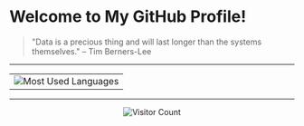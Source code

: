 # Welcome to My GitHub Profile!

> "Data is a precious thing and will last longer than the systems themselves." – Tim Berners-Lee

---

<div align="center">
  <table>
    <tr>
      <td>
        <img src="https://github-readme-stats.vercel.app/api/top-langs/?username=wildanmujjahid29&theme=merko&hide_border=true&include_all_commits=true&count_private=true&layout=compact" alt="Most Used Languages">
      </td>
    </tr>
  </table>
</div>



---

<!---

## 🔬 Data Science Tools & Technologies

<p align="center">
  <img src="https://imgcdn.stablediffusionweb.com/2024/10/20/1d7994b9-f6f7-49a9-90d1-afdbf72682ce.jpg" alt="Image" width="50" height="50" />
  <img src="https://encrypted-tbn0.gstatic.com/images?q=tbn:ANd9GcSLTaWq3T29GFy8N_SEdTutwdisHPhy1Ak4ZQ&s" alt="Image" width="50" height="50" />
  <img src="https://encrypted-tbn0.gstatic.com/images?q=tbn:ANd9GcQhoRj3B_xwGOVu9tawhtoJvBLLGvpRa77Z0w&s" alt="Image" width="50" height="50" />
  <img src="https://miro.medium.com/v2/resize:fit:400/0*9Et0T8gfUom1JG6r." alt="Image" width="50" height="50" />
  <img src="https://play-lh.googleusercontent.com/lEHoMZRVQkUJynaNLUmG2f6cxHpL7I03afYruxq-wR35JdC7bkf3lvCesynZk3LWcw" alt="Image" width="50" height="50" />
  <img src="https://icon-library.com/images/excel-icon/excel-icon-27.jpg" alt="Excel Icon" width="50" height="50" />
  <img src="https://www.static-src.com/wcsstore/Indraprastha/images/catalog/full//96/MTA-45702581/no_brand_google_colab_pro_plus_full02_uoat1s9r.jpg" alt="Google Colab Pro Plus" width="50" height="50" />
  <img src="https://encrypted-tbn0.gstatic.com/images?q=tbn:ANd9GcTTFOUXrUCxW-1l9vsybJO2TSz_b00lbnWgeSPW-b3xFCvb7JklWUqLbHPccwL2qZRJJ-4&usqp=CAU" alt="Image" width="50" height="50" />
  <img src="https://ih1.redbubble.net/image.317192582.8692/st,small,507x507-pad,600x600,f8f8f8.u2.jpg" alt="Image" width="50" height="50" />
  <img src="https://encrypted-tbn0.gstatic.com/images?q=tbn:ANd9GcRkXUH1n8H79UDBKup2UD4UQpKYkY8W9Gb4lQ&s" alt="Image" width="50" height="50" />
</p>

---

## 💻 Web Development Stack

<p align="center">
  <img src="https://raw.githubusercontent.com/voodootikigod/logo.js/master/js.png" alt="JavaScript" width="50" height="50" />
  <img src="https://encrypted-tbn0.gstatic.com/images?q=tbn:ANd9GcQ1W6cs63MalLq1kKNn7mqYm4yrgg2T-JuIaw&s" alt="PHP" width="50" height="50" />
  <img src="https://encrypted-tbn0.gstatic.com/images?q=tbn:ANd9GcQGl5ZXRhK8Ad1OB71OBiWUH5YwxDEYW4SXvg&s" alt="PHP" width="50" height="50" />
  <img src="https://encrypted-tbn0.gstatic.com/images?q=tbn:ANd9GcQaofFtlMrEKER47KlrUiWclRWHY4bENpL0oA&s" alt="Image" width="50" height="50" />
  <img src="https://code.dlang.org/packages/tailwind-d/logo?s=650228a573eaa51f8ceded68" alt="Tailwind Logo" width="50" height="50" />
  <img src="https://cdn.pixabay.com/photo/2022/01/30/13/33/github-6980894_640.png" alt="GitHub Logo" width="50" height="50" />
  <img src="https://static-00.iconduck.com/assets.00/visual-studio-code-icon-2048x2026-9ua8vqiy.png" alt="Visual Studio Code" width="50" height="50" />
</p>

---


<div align="center">
<h3>🌐 Socials:</h3> 

[![Facebook](https://img.shields.io/badge/Facebook-%231877F2.svg?logo=Facebook&logoColor=white)](https://www.facebook.com/wildan.mujjahidrobbani) 
[![Instagram](https://img.shields.io/badge/Instagram-%23E4405F.svg?logo=Instagram&logoColor=white)](https://www.instagram.com/_wildanmjjhd/) 
[![LinkedIn](https://img.shields.io/badge/LinkedIn-%230077B5.svg?logo=linkedin&logoColor=white)](https://www.linkedin.com/in/wildanmujjahid) 
[![X](https://img.shields.io/badge/X-black.svg?logo=X&logoColor=white)](https://x.com/Wildanmjjhd)

</div>


---
-->

<div align="center">
  
![Visitor Count](https://visitcount.itsvg.in/api?id=wildanmujjahid29&icon=6&color=0)

</div>



<!-- Proudly created with GPRM ( https://gprm.itsvg.in ) -->
